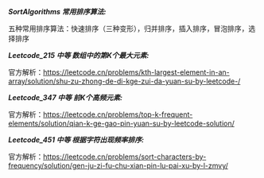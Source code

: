 **_SortAlgorithms 常用排序算法:_**

五种常用排序算法：快速排序（三种变形），归并排序，插入排序，冒泡排序，选择排序

**_Leetcode_215 中等 数组中的第K个最大元素:_**

官方解析：https://leetcode.cn/problems/kth-largest-element-in-an-array/solution/shu-zu-zhong-de-di-kge-zui-da-yuan-su-by-leetcode-/

**_Leetcode_347 中等 前K个高频元素:_**

官方解析：https://leetcode.cn/problems/top-k-frequent-elements/solution/qian-k-ge-gao-pin-yuan-su-by-leetcode-solution/

**_Leetcode_451 中等 根据字符出现频率排序:_**

官方解析：https://leetcode.cn/problems/sort-characters-by-frequency/solution/gen-ju-zi-fu-chu-xian-pin-lu-pai-xu-by-l-zmvy/